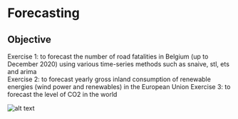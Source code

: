 # Forecasting

## Objective
Exercise 1: to forecast the number of road fatalities in Belgium (up to December 2020) using various time-series methods such as snaive, stl, ets and arima
<br/>
Exercise 2: to forecast yearly gross inland consumption of renewable energies (wind power and renewables) in the European Union
Exercise 3: to forecast the level of CO2 in the world

![alt text](https://scontent-cdg2-1.xx.fbcdn.net/v/t1.0-9/72059720_2745540128791409_6738137220168810496_o.jpg?_nc_cat=101&_nc_oc=AQlKjyS-JOBxqTp6QgPbjbCac6cmbZqhUtKJeMuC5fiJunTVgERDqp9bNidYF0hRSE4&_nc_ht=scontent-cdg2-1.xx&oh=57d24fe09aebdb977d624f8dd427b043&oe=5E38AFB3)
